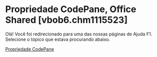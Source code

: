 
# Propriedade CodePane, Office Shared [vbob6.chm1115523]

Olá! Você foi redirecionado para uma das nossas páginas de Ajuda F1. Selecione o tópico que estava procurando abaixo.

[Propriedade CodePane](http://msdn.microsoft.com/library/a9eafd86-38f4-c0cf-83ea-dcb48e74cfad%28Office.15%29.aspx)
